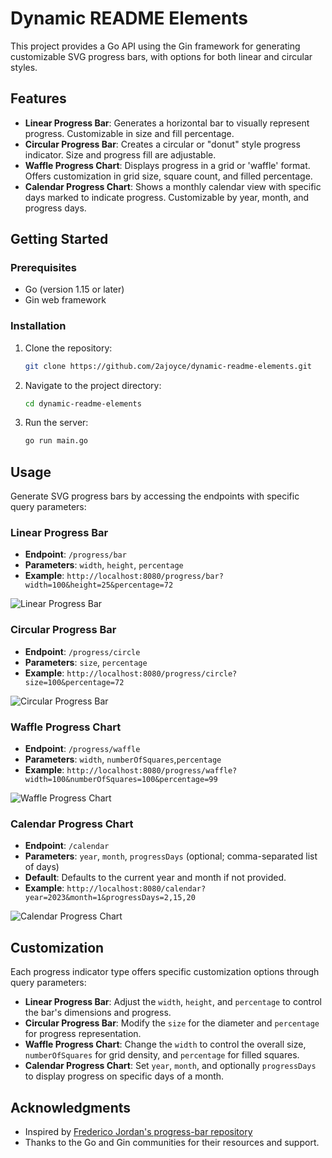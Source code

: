 # Dynamic README Elements

This project provides a Go API using the Gin framework for generating customizable SVG progress bars, with options for both linear and circular styles.

## Features

- **Linear Progress Bar**: Generates a horizontal bar to visually represent progress. Customizable in size and fill percentage.
- **Circular Progress Bar**: Creates a circular or "donut" style progress indicator. Size and progress fill are adjustable.
- **Waffle Progress Chart**: Displays progress in a grid or 'waffle' format. Offers customization in grid size, square count, and filled percentage.
- **Calendar Progress Chart**: Shows a monthly calendar view with specific days marked to indicate progress. Customizable by year, month, and progress days.

## Getting Started

### Prerequisites

- Go (version 1.15 or later)
- Gin web framework

### Installation

1. Clone the repository:
   ```bash
   git clone https://github.com/2ajoyce/dynamic-readme-elements.git
   ```
2. Navigate to the project directory:
   ```bash
   cd dynamic-readme-elements
   ```
3. Run the server:
   ```bash
   go run main.go
   ```

## Usage

Generate SVG progress bars by accessing the endpoints with specific query parameters:

### Linear Progress Bar

- **Endpoint**: `/progress/bar`
- **Parameters**: `width`, `height`, `percentage`
- **Example**: `http://localhost:8080/progress/bar?width=100&height=25&percentage=72`

![Linear Progress Bar](https://progress.2ajoyce.com/progress/bar?width=100&height=25&percentage=72)

### Circular Progress Bar

- **Endpoint**: `/progress/circle`
- **Parameters**: `size`, `percentage`
- **Example**: `http://localhost:8080/progress/circle?size=100&percentage=72`

![Circular Progress Bar](https://progress.2ajoyce.com/progress/circle?size=100&percentage=72)

### Waffle Progress Chart

- **Endpoint**: `/progress/waffle`
- **Parameters**: `width`, `numberOfSquares`,`percentage`
- **Example**: `http://localhost:8080/progress/waffle?width=100&numberOfSquares=100&percentage=99`

![Waffle Progress Chart](https://progress.2ajoyce.com/progress/waffle?width=100&numberOfSquares=100&percentage=99)

### Calendar Progress Chart

- **Endpoint**: `/calendar`
- **Parameters**: `year`, `month`, `progressDays` (optional; comma-separated list of days)
- **Default**: Defaults to the current year and month if not provided.
- **Example**: `http://localhost:8080/calendar?year=2023&month=1&progressDays=2,15,20`

![Calendar Progress Chart](https://progress.2ajoyce.com/calendar)

## Customization

Each progress indicator type offers specific customization options through query parameters:

- **Linear Progress Bar**: Adjust the `width`, `height`, and `percentage` to control the bar's dimensions and progress.
- **Circular Progress Bar**: Modify the `size` for the diameter and `percentage` for progress representation.
- **Waffle Progress Chart**: Change the `width` to control the overall size, `numberOfSquares` for grid density, and `percentage` for filled squares.
- **Calendar Progress Chart**: Set `year`, `month`, and optionally `progressDays` to display progress on specific days of a month.

## Acknowledgments

- Inspired by [Frederico Jordan's progress-bar repository](https://github.com/fredericojordan/progress-bar)
- Thanks to the Go and Gin communities for their resources and support.
